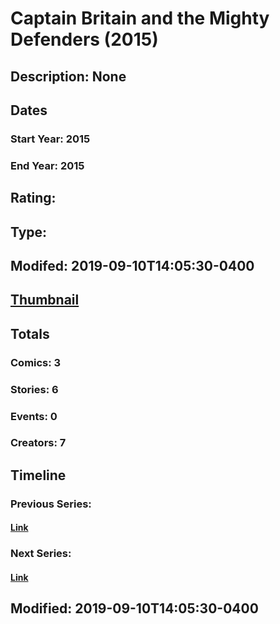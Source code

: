 # Captain Britain and the Mighty Defenders (2015)
## Description: None
## Dates
### Start Year: 2015
### End Year: 2015
## Rating: 
## Type: 
## Modifed: 2019-09-10T14:05:30-0400
## [Thumbnail](http://i.annihil.us/u/prod/marvel/i/mg/c/80/55df46ef18a2b.jpg)
## Totals
### Comics: 3
### Stories: 6
### Events: 0
### Creators: 7
## Timeline
### Previous Series: 
#### [Link]()
### Next Series: 
#### [Link]()
## Modified: 2019-09-10T14:05:30-0400